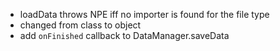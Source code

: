 - loadData throws NPE iff no importer is found for the file type
- changed from class to object
- add `onFinished` callback to DataManager.saveData